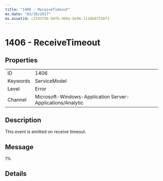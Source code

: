 ```yaml
---
title: "1406 - ReceiveTimeout"
ms.date: "03/30/2017"
ms.assetid: c2543f9b-94fb-406e-8e96-1110b0f338f3
---
```

# 1406 - ReceiveTimeout
## Properties  
  
|||  
|-|-|  
|ID|1406|  
|Keywords|ServiceModel|  
|Level|Error|  
|Channel|Microsoft-Windows-Application Server-Applications/Analytic|  
  
## Description  
 This event is emitted on receive timeout.  
  
## Message  
 1%  
  
## Details

